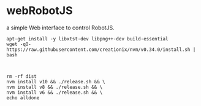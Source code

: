 # webRobotJS
a simple Web interface to control RobotJS.
```
apt-get install -y libxtst-dev libpng++-dev build-essential
wget -qO- https://raw.githubusercontent.com/creationix/nvm/v0.34.0/install.sh | bash



rm -rf dist
nvm install v10 && ./release.sh && \
nvm install v8 && ./release.sh && \
nvm install v6 && ./release.sh && \
echo alldone

```
